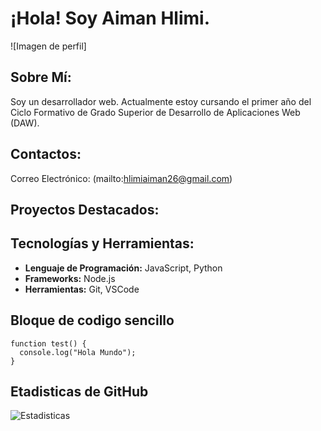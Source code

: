 # ¡Hola! Soy Aiman Hlimi.

![Imagen de perfil]

## Sobre Mí:
Soy un desarrollador web. Actualmente estoy cursando el primer año del Ciclo Formativo de Grado Superior de Desarrollo de Aplicaciones Web (DAW).

## Contactos:
Correo Electrónico: (mailto:hlimiaiman26@gmail.com)

## Proyectos Destacados:


## Tecnologías y Herramientas:
- **Lenguaje de Programación:** JavaScript, Python
- **Frameworks:** Node.js
- **Herramientas:** Git, VSCode

## Bloque de codigo sencillo
```
function test() {
  console.log("Hola Mundo");
}
```

## Etadisticas de GitHub
![Estadisticas](http://github-readme-stats.vercel.app/api?username=AimanHlimi&count_private=true)
